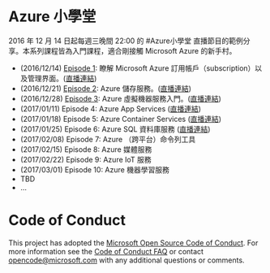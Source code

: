 # Azure 小學堂

2016 年 12 月 14 日起每週三晚間 22:00 的 #Azure小學堂 直播節目的範例分享。本系列課程皆為入門課程，適合剛接觸 Microsoft Azure 的新手村。

  * (2016/12/14) [Episode 1](ep1/README.md): 瞭解 Microsoft Azure 訂用帳戶（subscription）以及管理界面。([直播連結](https://www.facebook.com/msdn.taiwan/videos/1238798819491619/))
  * (2016/12/21) [Episode 2](ep2/README.md): Azure 儲存服務。([直播連結](https://www.facebook.com/msdn.taiwan/videos/1247469825291185/))
  * (2016/12/28) [Episode 3](ep3/README.md): Azure 虛擬機器服務入門。([直播連結](https://www.facebook.com/msdn.taiwan/videos/1256693277702173/))
  * (2017/01/11) Episode 4: Azure App Services ([直播連結](https://www.facebook.com/msdn.taiwan/videos/1267238623314305/))
  * (2017/01/18) Episode 5: Azure Container Services ([直播連結](https://www.facebook.com/msdn.taiwan/videos/1273642796007221/))
  * (2017/01/25) Episode 6: Azure SQL 資料庫服務 ([直播連結](https://www.facebook.com/msdn.taiwan/videos/1279601982077969/))
  * (2017/02/08) Episode 7: Azure （跨平台）命令列工具
  * (2017/02/15) Episode 8: Azure 媒體服務
  * (2017/02/22) Episode 9: Azure IoT 服務
  * (2017/03/01) Episode 10: Azure 機器學習服務
  * TBD
  * ...

# Code of Conduct
This project has adopted the [Microsoft Open Source Code of Conduct](https://opensource.microsoft.com/codeofconduct/). For more information see the [Code of Conduct FAQ](https://opensource.microsoft.com/codeofconduct/faq/) or contact [opencode@microsoft.com](mailto:opencode@microsoft.com) with any additional questions or comments.